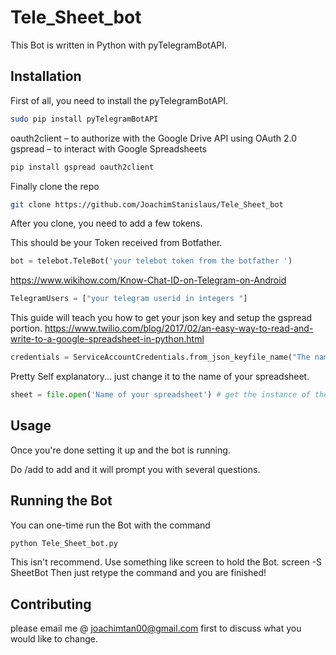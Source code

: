 # Tele_Sheet_bot

This Bot is written in Python with pyTelegramBotAPI.

## Installation

First of all, you need to install the pyTelegramBotAPI.

```bash
sudo pip install pyTelegramBotAPI
```
oauth2client – to authorize with the Google Drive API using OAuth 2.0
gspread – to interact with Google Spreadsheets
```bash
pip install gspread oauth2client
```

Finally clone the repo
```bash
git clone https://github.com/JoachimStanislaus/Tele_Sheet_bot
```

After you clone, you need to add a few tokens.

This should be your Token received from Botfather.
```python
bot = telebot.TeleBot('your telebot token from the botfather ')
```
https://www.wikihow.com/Know-Chat-ID-on-Telegram-on-Android
```python
TelegramUsers = ["your telegram userid in integers "]
```
This guide will teach you how to get your json key and setup the gspread portion. https://www.twilio.com/blog/2017/02/an-easy-way-to-read-and-write-to-a-google-spreadsheet-in-python.html
```python
credentials = ServiceAccountCredentials.from_json_keyfile_name("The name of the json key you downloaded earlier.json", scopes) #access the json key you downloaded earlier 
```
Pretty Self explanatory... just change it to the name of your spreadsheet.
```python
sheet = file.open('Name of your spreadsheet') # get the instance of the Spreadsheet
```



## Usage

Once you're done setting it up and the bot is running.

Do /add to add and it will prompt you with several questions.



## Running the Bot
You can one-time run the Bot with the command

```Bash
python Tele_Sheet_bot.py
```
This isn't recommend. Use something like screen to hold the Bot. screen -S SheetBot Then just retype the command and you are finished!

## Contributing
please email me @ joachimtan00@gmail.com first to discuss what you would like to change.